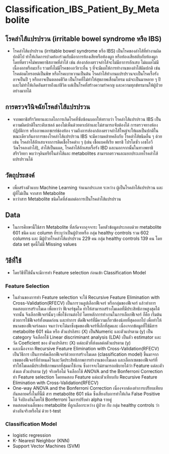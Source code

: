 # Classification_IBS_Patient_By_Metabolite
## โรคลำไส้แปรปรวน (irritable bowel syndrome หรือ IBS)  
- โรคลำไส้แปรปรวน (irritable bowel syndrome หรือ IBS)  เป็นโรคของลำไส้ที่ทำงานผิดปกติไป ทำให้เกิดการปวดท้องร่วมกับมีอาการท้องเสียหรือท้องผูก หรือท้องเสียสลับกับท้องผูก โดยที่ตรวจไม่พบพยาธิสภาพที่ลำไส้ เช่น ส่องกล้องตรวจลำไส้จะไม่มีอาการอักเสบ ไม่แผลไม่มีเนื้องอกหรือมะเร็ง รวมทั้งไม่มีโรคของอวัยวะอื่น ๆ ที่จะมีผลให้การทำงานของลำไส้ผิดปกติ เช่นโรคต่อมไทรอยด์เป็นพิษ หรือโรคเบาหวานเป็นต้น โรคลำไส้ทำงานแปรปรวนจะเป็นโรคเรื้อรังอาจเป็นปี ๆ หรืออาจเป็นตลอดชีวิต เป็นโรคที่ไม่ทำให้สุขภาพเสื่อมโทรม แม้จะเป็นมาหลาย ๆ ปี และไม่ทำให้เกิดอันตรายถึงแก่ชีวิต แต่เป็นโรคที่สร้างความรำคาญ และความทุกข์ทรมานให้ผู้ป่วยอย่างมากได้ 
## การตรวจวินิจฉัยโรคลำไส้แปรปรวน
- จากพยาธิสรีรวิทยาและกลไกการเกิดโรคที่ซับซ้อนบอกให้ทราบว่า โรคลำไส้แปรปรวน IBS เป็นความผิดปกติในระดับเซลล์ มองไม่เห็นด้วยตาเปล่าและไม่สามารถจับต้องได้ การตรวจทางห้องปฏิบัติการ หรือภาพเอกซเรย์ช่องท้อง รวมถึงการส่องกล้องตรวจลำไส้ใหญ่จะให้ผลเป็นปกติในขณะเดียวกันอาการของโรคลำไส้แปรปรวน IBS จะมีความคล้ายคลึงกับ โรคลำไส้ชนิดอื่น ๆ ด้วย เช่น โรคลำไส้อักเสบจากการติดเชื้อโรคต่าง ๆ (เช่น เชื้อแบคทีเรีย พยาธิ โปรโตซัว เอชไอวี วัณโรคลงลำไส้), ลำไส้เป็นแผล, โรคลำไส้อักเสบเรื้อรัง IBD  และนอกจากนั้นในทางพยาธิสรีรวิทยา พบว่าจุลินทรีย์ในลำไส้และ metabolites สามารถตรวจและแยกประเภทโรคลำไส้แปรปรวนได้ 
## วัตถุประสงค์
- เพื่อสร้างตัวแบบ Machine Learning จำแนกประเภท ระหว่าง ผู้เป็นโรคลำไส้แปรปรวน และผู้ที่ไม่เป็น จากสาร Metabolite
- หาว่าสาร Metabolite ชนิดใดที่ส่งผลต่อการเป็นโรคลำไส้แปรปรวน
## Data
- ในการศึกษานี้ใช้สาร Metabolite ที่สกัดจากอุจจาระ โดยตัวข้อมูลประกอบด้วย metabolite 601 ชนิด และ column ที่ระบุว่าเป็นผู้ป่วยหรือ กลุ่ม healthy controls รวม 602 columns
และ มีผู้ป่วยโรคลำไส้แปรปรวน 229 คน กลุ่ม healthy controls 139 คน โดย data set ชุดนี้ไม่มี Missing values
## วิธีที่ใช้
- โดยวิธีที่ใช้นั้นจะมีการทำ Feature selection ก่อนเข้า Classification Model
### Feature Selection
- ในส่วนของการทำ Feature selection จะใช้ Recursive Feature Elimination with Cross-Validation(RFECV) เป็นการวนลูปเลือกฟีเจอร์ หรือกลุ่มของฟีเจอร์ แล้วทำการทดสอบการสร้างโมเด เพื่อหาว่า ฟีเจอร์ชุดใด ทำให้สามารถสร้างโมเดลที่มีประสิทธิภาพสูงสุดได้ จากนั้น จึงเลือกฟีเจอร์นั้นๆ เพื่อใช้งานต่อไป โดยหลักการทำงานในการเลือกฟีเจอร์ ก็คือ เริ่มต้นด้วยการใช้ฟีเจอร์ทั้งหมดก่อน และทำการ ตัดฟีเจอร์ที่มีความเกี่ยวข้องน้อยที่สุดออกไป เพื่อทำให้ขนาดของฟีเจอร์ลดลง จนกว่าจะได้มาซึ่งชุดของฟีเจอร์ที่เล็กที่สุดและ เนื่องจากข้อมูลที่ใช้มีสาร metabolite 601 ชนิด หรือ ตัวแปรอิสระ (X) เป็นNumeric และตัวแปรตาม (y) เป็น category จึงเลือกใช้ Linear discriminant analysis (LDA) เป็นตัว estimator และ วัด Coeficient ของ ตัวแปรอิสระ (X) แต่ละตัวที่ส่งผลต่อตัวแปรตาม (y)
- และเนื่องจาก Recursive Feature Elimination with Cross-Validation(RFECV) เป็นวิธีการ เป็นการคัดเลือกฟีเจอร์ด้วยการสร้างโมเดล (classification model) ขึ้นมาจากเซตของฟีเจอร์ที่กำหนดไว้และวัดประสิทธิภาพการทำงานของโมเดล และเลือกเซตของฟีเจอร์ที่ทำให้โมเดลมีประสิทธิภาพมากที่สุดมาใช้งาน ซึ่งอาจจะไม่สามารถอธิบายได้ว่า Feature แต่ละตัวส่งผล ตัวแปรตาม (y) จริงหรือไม่ จึงเลือกใช้ ANOVA and the Bonferroni Correction ทำ Feature selection โดยทดสอบ  Feature แต่ละตัวเทียบกับ Recursive Feature Elimination with Cross-Validation(RFECV)
- One-way ANOVA and the Bonferroni Correction เนื่องจากต้องทำการเปรียบเทียบกันหลายครั้งในที่นี้มี สาร metabolite 601 ชนิด ซึ่งเสี่ยงกับการทำให้เกิด False Positive ได้ จึงป้องกันโดยใช้ Bonferroni ในการปรับค่า alpha รายคู่ 
- ทดสอบค่าเฉลี่ยของ metabolite ที่ถูกเลือกระหว่าง ผู้ป่วย กับ กลุ่ม healthy controls ว่าต่างกันจริงหรือไม่ ด้วย t-test
### Classification Model
- logistic regression
- K- Nearest Neighbor (KNN)
- Support Vector Machines (SVM) 
